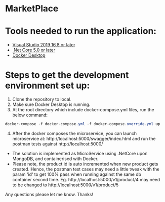 # MarketPlace

# Tools needed to run the application:

* [Visual Studio 2019 16.8 or later](https://visualstudio.microsoft.com/downloads/)
* [.Net Core 5.0 or later](https://dotnet.microsoft.com/download/dotnet/5.0)
* [Docker Desktop](https://www.docker.com/products/docker-desktop)

# Steps to get the development environment set up:

1. Clone the repository to local.
2. Make sure Docker Desktop is running.
3. At the root directory which include docker-compose.yml files, run the below command:
```csharp
docker-compose -f docker-compose.yml -f docker-compose.override.yml up –d
```
4. After the docker composes the microservice, you can launch microservice at:
http://localhost:5000/swagger/index.html and run the postman tests against http://localhost:5000/

* The solution is implemented as MicroService using .NetCore upon MongoDB, and containerised with Docker.
* Please note, the product id is auto incremented when new product gets created. Hence, the postman test cases may need a little tweak with the param 'id' to get 100% pass when running against the same db container second time. Eg. http://localhost:5000/v1/product/4 may need to be changed to http://localhost:5000/v1/product/5 

Any questions please let me know. Thanks!
